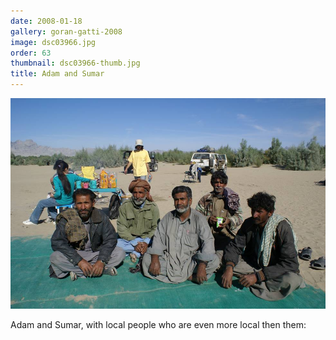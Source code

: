 ```yaml
---
date: 2008-01-18
gallery: goran-gatti-2008
image: dsc03966.jpg
order: 63
thumbnail: dsc03966-thumb.jpg
title: Adam and Sumar
---
```


![Adam and Sumar](./dsc03966.jpg)

Adam and Sumar, with local people who are even more local then them: